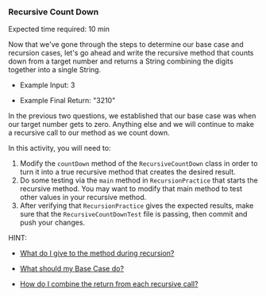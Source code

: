 ### Recursive Count Down

Expected time required: 10 min

Now that we've gone through the steps to determine our base case and recursion cases, let's go ahead and write the 
recursive method that counts down from a target number and returns a String combining the digits together into a single 
String.

- Example Input: 3

- Example Final Return: "3210"

In the previous two questions, we established that our base case was
when our target number gets to zero. Anything else and we will
continue to make a recursive call to our method as we count down.

In this activity, you will need to:
1. Modify the `countDown` method of the `RecursiveCountDown` class
   in order to turn it into a true recursive method that creates the
   desired result.
1. Do some testing via the `main` method in `RecursionPractice` that starts
   the recursive method. You may want to modify that main method to
   test other values in your recursive method.
1. After verifying that `RecursionPractice` gives the expected results,
   make sure that the `RecursiveCountDownTest` file is passing,
   then commit and push your changes.

HINT:

* [What do I give to the method during recursion?](./hints/hint-01.md)

* [What should my Base Case do?](./hints/hint-02.md)

* [How do I combine the return from each recursive call?](./hints/hint-03.md)
